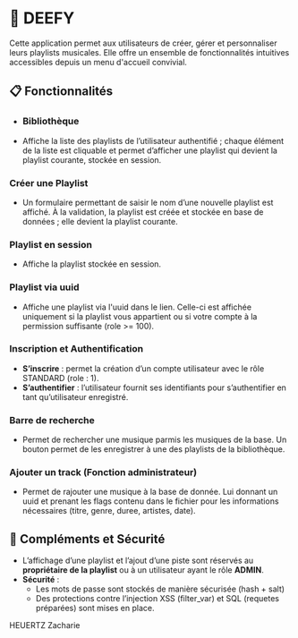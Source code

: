 # 🎵 DEEFY

Cette application permet aux utilisateurs de créer, gérer et personnaliser leurs playlists musicales. Elle offre un ensemble de fonctionnalités intuitives accessibles depuis un menu d'accueil convivial.

## 📋 Fonctionnalités

- ### Bibliothèque
- Affiche la liste des playlists de l’utilisateur authentifié ; chaque élément de la liste est cliquable et permet d’afficher une playlist qui devient la playlist courante, stockée en session.

### Créer une Playlist
- Un formulaire permettant de saisir le nom d’une nouvelle playlist est affiché. À la validation, la playlist est créée et stockée en base de données ; elle devient la playlist courante.

### Playlist en session
- Affiche la playlist stockée en session.

### Playlist via uuid
- Affiche une playlist via l'uuid dans le lien. Celle-ci est affichée uniquement si la playlist vous appartient ou si votre compte à la permission suffisante (role >= 100).

### Inscription et Authentification
- **S’inscrire** : permet la création d’un compte utilisateur avec le rôle STANDARD (role : 1).
- **S’authentifier** : l’utilisateur fournit ses identifiants pour s’authentifier en tant qu’utilisateur enregistré.

### Barre de recherche
- Permet de rechercher une musique parmis les musiques de la base. Un bouton permet de les enregistrer à une des playlists de la bibliothèque.

### Ajouter un track (Fonction administrateur)
- Permet de rajouter une musique à la base de donnée. Lui donnant un uuid et prenant les flags contenu dans le fichier pour les informations nécessaires (titre, genre, duree, artistes, date).

## 🔐 Compléments et Sécurité
- L’affichage d’une playlist et l’ajout d’une piste sont réservés au **propriétaire de la playlist** ou à un utilisateur ayant le rôle **ADMIN**.
- **Sécurité** : 
  - Les mots de passe sont stockés de manière sécurisée (hash + salt)
  - Des protections contre l’injection XSS (filter_var) et SQL (requetes préparées) sont mises en place.




HEUERTZ Zacharie




